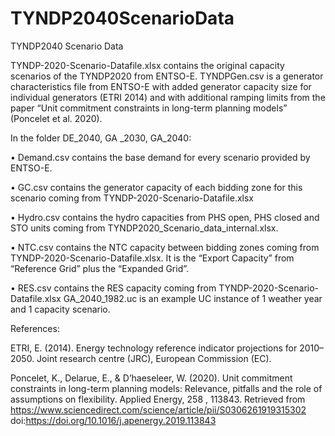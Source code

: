 # TYNDP2040ScenarioData
TYNDP2040 Scenario Data

TYNDP-2020-Scenario-Datafile.xlsx contains the original capacity scenarios of the TYNDP2020 from ENTSO-E.
TYNDPGen.csv is a generator characteristics file from ENTSO-E with added generator capacity size for individual generators (ETRI 2014) and with additional ramping limits from the paper “Unit commitment constraints in long-term planning models” (Poncelet et al. 2020). 

In the folder DE_2040, GA _2030, GA_2040:

•	Demand.csv contains the base demand for every scenario provided by ENTSO-E.

•	GC.csv contains the generator capacity of each bidding zone for this scenario coming from TYNDP-2020-Scenario-Datafile.xlsx

•	Hydro.csv contains the hydro capacities from PHS open, PHS closed and STO units coming from TYNDP2020_Scenario_data_internal.xlsx.

•	NTC.csv contains the NTC capacity between bidding zones coming from TYNDP-2020-Scenario-Datafile.xlsx.  It is the “Export Capacity” from “Reference Grid”  plus the “Expanded Grid”.

•	RES.csv contains the RES capacity coming from TYNDP-2020-Scenario-Datafile.xlsx
GA_2040_1982.uc is an example UC instance of 1 weather year and 1 capacity scenario.


References:

ETRI, E. (2014). Energy technology reference indicator projections for 2010–2050. Joint research centre (JRC), European Commission (EC).

Poncelet, K., Delarue, E., & D’haeseleer, W. (2020). Unit commitment constraints in long-term planning models: Relevance, pitfalls and the role of assumptions on flexibility. Applied Energy, 258 , 113843. Retrieved from https://www.sciencedirect.com/science/article/pii/S0306261919315302 doi:https://doi.org/10.1016/j.apenergy.2019.113843
